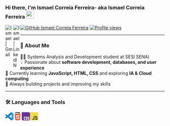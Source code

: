### Hi there, I'm Ismael Correia Ferreira- aka Ismael Correia Ferreira <img src="https://media.giphy.com/media/hvRJCLFzcasrR4ia7z/giphy.gif" width="25px" height="25px">

<a href="[ismaelcorreia980@gmail.com](https://mail.google.com/mail/u/1/#inbox)">
  <img align="left" alt="Ismael | Gmail" width="25px" src="https://upload.wikimedia.org/wikipedia/commons/7/7e/Gmail_icon_%282020%29.svg" />
</a>
<a href="[https://www.linkedin.com/in/Ismael Correia ferreira/](https://www.linkedin.com/feed/?trk=404_page)">
  <img align="left" alt="Ismael | LinkedIN" width="22px" src="https://upload.wikimedia.org/wikipedia/commons/8/81/LinkedIn_icon.svg" />
</a>

[![GitHub Ismael Correia Ferreira](https://img.shields.io/github/followers/IsmaelCorreiaFerreiraT?label=follow&style=social)](https://github.com/IsmaelCorreiaFerreira)
[![Profile views](https://komarev.com/ghpvc/?username=IsmaelCorreiaFerreira&label=Profile%20views&color=0eb45e&style=flat)](https://github.com/IsmaelCorreiaFerreira)

---

### 🧔 About Me

👨‍💻 Systems Analysis and Development student at SESI SENAI  
💡 Passionate about **software development, databases, and user experience**  
🔭 Currently learning **JavaScript, HTML, CSS** and exploring **IA & Cloud computing**  
🚀 Always building projects and improving my skills

---

### 🛠 Languages and Tools

[<img align="left" alt="VS Code" width="26px" src="https://raw.githubusercontent.com/github/explore/80688e429a7d4ef2fca1e82350fe8e3517d3494d/topics/visual-studio-code/visual-studio-code.png" />][vscode]
[<img align="left" alt="HTML5" width="26px" src="https://raw.githubusercontent.com/github/explore/80688e429a7d4ef2fca1e82350fe8e3517d3494d/topics/html/html.png" />][html]
[<img align="left" alt="CSS3" width="26px" src="https://raw.githubusercontent.com/github/explore/80688e429a7d4ef2fca1e82350fe8e3517d3494d/topics/css/css.png" />][css]
[<img align="left" alt="JavaScript" width="26px" src="https://raw.githubusercontent.com/github/explore/80688e429a7d4ef2fca1e82350fe8e3517d3494d/topics/javascript/javascript.png" />][js]




[vscode]: https://code.visualstudio.com/
[html]: https://www.w3.org/html/
[css]: https://www.w3schools.com/css/
[js]: https://developer.mozilla.org/en-US/docs/Web/JavaScript

<br></br>

